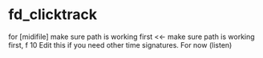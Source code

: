 # fd_clicktrack 



 

 

for [midifile]
make sure path is working first
<<- make sure path is working first, f 10
Edit this if you need other time signatures. For now
(listen)


 
